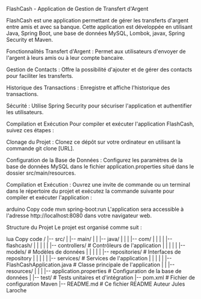 FlashCash - Application de Gestion de Transfert d'Argent

FlashCash est une application permettant de gérer les transferts d'argent entre amis et avec sa banque. Cette application est développée en utilisant Java, Spring Boot, une base de données MySQL, Lombok, javax, Spring Security et Maven.

Fonctionnalités
Transfert d'Argent : Permet aux utilisateurs d'envoyer de l'argent à leurs amis ou à leur compte bancaire.

Gestion de Contacts : Offre la possibilité d'ajouter et de gérer des contacts pour faciliter les transferts.

Historique des Transactions : Enregistre et affiche l'historique des transactions.

Sécurité : Utilise Spring Security pour sécuriser l'application et authentifier les utilisateurs.

Compilation et Exécution
Pour compiler et exécuter l'application FlashCash, suivez ces étapes :

Clonage du Projet : Clonez ce dépôt sur votre ordinateur en utilisant la commande git clone [URL].

Configuration de la Base de Données : Configurez les paramètres de la base de données MySQL dans le fichier application.properties situé dans le dossier src/main/resources.

Compilation et Exécution : Ouvrez une invite de commande ou un terminal dans le répertoire du projet et exécutez la commande suivante pour compiler et exécuter l'application :

arduino
Copy code
mvn spring-boot:run
L'application sera accessible à l'adresse http://localhost:8080 dans votre navigateur web.

Structure du Projet
Le projet est organisé comme suit :

lua
Copy code
/
|-- src/
|   |-- main/
|   |   |-- java/
|   |   |   |-- com/
|   |   |   |   |-- flashcash/
|   |   |   |   |   |-- controllers/       # Contrôleurs de l'application
|   |   |   |   |   |-- models/            # Modèles de données
|   |   |   |   |   |-- repositories/      # Interfaces de repository
|   |   |   |   |   |-- services/          # Services de l'application
|   |   |   |   |   |-- FlashCashApplication.java   # Classe principale de l'application
|   |   |-- resources/
|   |   |   |-- application.properties     # Configuration de la base de données
|   |-- test/                               # Tests unitaires et d'intégration
|-- pom.xml                                # Fichier de configuration Maven
|-- README.md                             # Ce fichier README
Auteur
Jules Laroche
